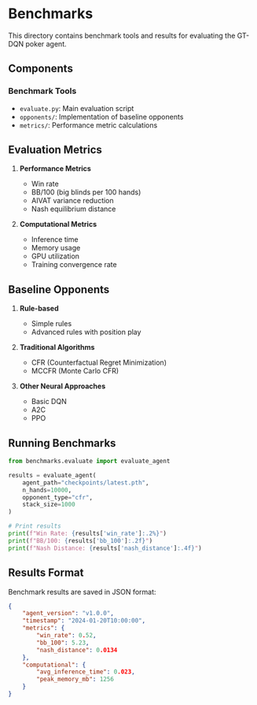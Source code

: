 # Benchmarks

This directory contains benchmark tools and results for evaluating the GT-DQN poker agent.

## Components

### Benchmark Tools
- `evaluate.py`: Main evaluation script
- `opponents/`: Implementation of baseline opponents
- `metrics/`: Performance metric calculations

## Evaluation Metrics

1. **Performance Metrics**
   - Win rate
   - BB/100 (big blinds per 100 hands)
   - AIVAT variance reduction
   - Nash equilibrium distance

2. **Computational Metrics**
   - Inference time
   - Memory usage
   - GPU utilization
   - Training convergence rate

## Baseline Opponents

1. **Rule-based**
   - Simple rules
   - Advanced rules with position play

2. **Traditional Algorithms**
   - CFR (Counterfactual Regret Minimization)
   - MCCFR (Monte Carlo CFR)

3. **Other Neural Approaches**
   - Basic DQN
   - A2C
   - PPO

## Running Benchmarks

```python
from benchmarks.evaluate import evaluate_agent

results = evaluate_agent(
    agent_path="checkpoints/latest.pth",
    n_hands=10000,
    opponent_type="cfr",
    stack_size=1000
)

# Print results
print(f"Win Rate: {results['win_rate']:.2%}")
print(f"BB/100: {results['bb_100']:.2f}")
print(f"Nash Distance: {results['nash_distance']:.4f}")
```

## Results Format

Benchmark results are saved in JSON format:
```json
{
    "agent_version": "v1.0.0",
    "timestamp": "2024-01-20T10:00:00",
    "metrics": {
        "win_rate": 0.52,
        "bb_100": 5.23,
        "nash_distance": 0.0134
    },
    "computational": {
        "avg_inference_time": 0.023,
        "peak_memory_mb": 1256
    }
}
```
